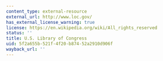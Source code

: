 ```yaml
---
content_type: external-resource
external_url: http://www.loc.gov/
has_external_license_warning: true
license: https://en.wikipedia.org/wiki/All_rights_reserved
status: ''
title: U.S. Library of Congress
uid: 5f2a655b-521f-4f20-b874-52a2910d906f
wayback_url: ''
---
```

